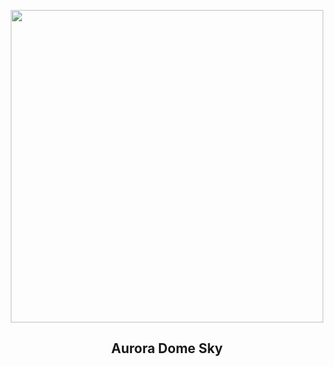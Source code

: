 
<p align="center"><img src="https://apod.nasa.gov/apod/image/2405/AuroraWisconsin_Liu_960.jpg" width="500" height="500"></p>
<h2 align="center"> Aurora Dome Sky </h2>

